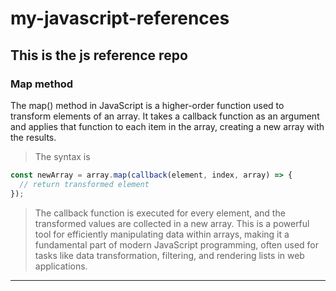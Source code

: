 # my-javascript-references
This is the js reference repo
--------------------------------------------------------------------------
### Map method
The map() method in JavaScript is a higher-order function used to transform elements of an array. 
It takes a callback function as an argument and applies that function to each item in the array, creating a new array with the results.

> The syntax is
```javascript
const newArray = array.map(callback(element, index, array) => {
  // return transformed element
});
```
> The callback function is executed for every element, and the transformed values are collected in a new array.
  This is a powerful tool for efficiently manipulating data within arrays, making it a fundamental part of modern JavaScript programming, 
  often used for tasks like data transformation, filtering, and rendering lists in web applications.
--------------------------------------------------------------------------
